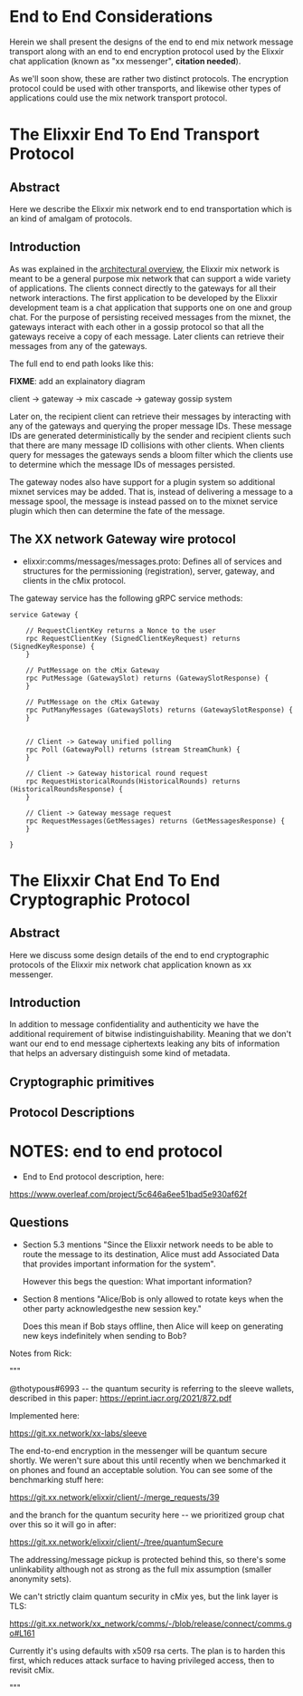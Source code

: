
# End to End Considerations

Herein we shall present the designs of the end to end
mix network message transport along with an end to end
encryption protocol used by the Elixxir chat application
(known as "xx messenger", **citation needed**).

As we'll soon show, these are rather two distinct protocols.
The encryption protocol could be used with other transports,
and likewise other types of applications could use the mix
network transport protocol.

# The Elixxir End To End Transport Protocol

## Abstract

Here we describe the Elixxir mix network end to end transportation
which is an kind of amalgam of protocols.

## Introduction

As was explained in the [architectural overview](architecture.md),
the Elixxir mix network is meant to be a general purpose mix network
that can support a wide variety of applications. The clients connect
directly to the gateways for all their network interactions. The first
application to be developed by the Elixxir development team is a chat
application that supports one on one and group chat. For the purpose
of persisting received messages from the mixnet, the gateways interact
with each other in a gossip protocol so that all the gateways receive a
copy of each message. Later clients can retrieve their messages from
any of the gateways.

The full end to end path looks like this:

**FIXME**: add an explainatory diagram

client -> gateway -> mix cascade -> gateway gossip system

Later on, the recipient client can retrieve their messages by
interacting with any of the gateways and querying the proper
message IDs. These message IDs are generated deterministically
by the sender and recipient clients such that there are many
message ID collisions with other clients. When clients query
for messages the gateways sends a bloom filter which the clients
use to determine which the message IDs of messages persisted.

The gateway nodes also have support for a plugin system so additional
mixnet services may be added. That is, instead of delivering a message
to a message spool, the message is instead passed on to the mixnet
service plugin which then can determine the fate of the message.

## The XX network Gateway wire protocol

* elixxir:comms/messages/messages.proto: Defines all of services and structures
  for the permissioning (registration), server, gateway, and clients in the cMix
  protocol.

The gateway service has the following gRPC service methods:


```
service Gateway {

    // RequestClientKey returns a Nonce to the user
    rpc RequestClientKey (SignedClientKeyRequest) returns (SignedKeyResponse) {
    }

    // PutMessage on the cMix Gateway
    rpc PutMessage (GatewaySlot) returns (GatewaySlotResponse) {
    }

    // PutMessage on the cMix Gateway
    rpc PutManyMessages (GatewaySlots) returns (GatewaySlotResponse) {
    }


    // Client -> Gateway unified polling
    rpc Poll (GatewayPoll) returns (stream StreamChunk) {
    }

    // Client -> Gateway historical round request
    rpc RequestHistoricalRounds(HistoricalRounds) returns (HistoricalRoundsResponse) {
    }

    // Client -> Gateway message request
    rpc RequestMessages(GetMessages) returns (GetMessagesResponse) {
    }

}

```


# The Elixxir Chat End To End Cryptographic Protocol

## Abstract

Here we discuss some design details of the end to end cryptographic
protocols of the Elixxir mix network chat application known as xx
messenger.

## Introduction

In addition to message confidentiality and authenticity we have the
additional requirement of bitwise indistinguishability. Meaning that
we don't want our end to end message ciphertexts leaking any bits of
information that helps an adversary distinguish some kind of metadata.

## Cryptographic primitives

## Protocol Descriptions


# NOTES: end to end protocol

* End to End protocol description, here:

https://www.overleaf.com/project/5c646a6ee51bad5e930af62f


## Questions

* Section 5.3 mentions "Since the Elixxir network needs to be able to
  route the message to its destination, Alice must add Associated Data
  that provides important information for the system".

  However this begs the question: What important information?

* Section 8 mentions "Alice/Bob is only allowed to rotate keys when
  the other party acknowledgesthe new session key."

  Does this mean if Bob stays offline, then Alice will keep on generating
  new keys indefinitely when sending to Bob?


Notes from Rick:

"""

@thotypous#6993 -- the quantum security is referring to the sleeve
wallets, described in this paper: https://eprint.iacr.org/2021/872.pdf

Implemented here:

https://git.xx.network/xx-labs/sleeve

The end-to-end encryption in the messenger will be quantum secure
shortly. We weren't sure about this until recently when we benchmarked
it on phones and found an acceptable solution. You can see some of the
benchmarking stuff here:

https://git.xx.network/elixxir/client/-/merge_requests/39

and the branch for the quantum security here -- we prioritized group
chat over this so it will go in after:

https://git.xx.network/elixxir/client/-/tree/quantumSecure

The addressing/message pickup is protected behind this, so there's
some unlinkability although not as strong as the full mix assumption
(smaller anonymity sets).

We can't strictly claim quantum security in cMix yes, but the link
layer is TLS:

https://git.xx.network/xx_network/comms/-/blob/release/connect/comms.go#L161

Currently it's using defaults with x509 rsa certs. The plan is to
harden this first, which reduces attack surface to having privileged
access, then to revisit cMix.

"""
